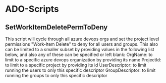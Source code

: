# ADO-Scripts
## SetWorkItemDeletePermToDeny
This script will cycle through all azure devops orgs and set the project level permissions "Work-Item Delete" to deny for all users and groups.
This also can be limited to a smaller subset by providing values in the following list below, and also any of these can be specified or left blank:
OrgName: to limit to a specific azure devops organization by providing its name
ProjectId: to limit to a specific project by providing its id
UserDescriptor: to limit running the users to only this specific descriptor
GroupDescriptor: to limit running the groups to only this specific descriptor